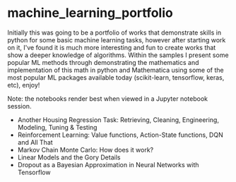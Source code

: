 # machine_learning_portfolio
Initially this was going to be a portfolio of works that demonstrate skills in python for some basic machine learning tasks, however after starting work on it, I've found it is much more interesting and fun to create works that show a deeper knowledge of algorithms. Within the samples I present some popular ML methods through demonstrating the mathematics and implementation of this math in python and Mathematica using some of the most popular ML packages available today (scikit-learn, tensorflow, keras, etc), enjoy!  

Note: the notebooks render best when viewed in a Jupyter notebook session.

* Another Housing Regression Task: Retrieving, Cleaning, Engineering, Modeling, Tuning & Testing 
* Reinforcement Learning: Value functions, Action-State functions, DQN and All That  
* Markov Chain Monte Carlo: How does it work?
* Linear Models and the Gory Details
* Dropout as a Bayesian Approximation in Neural Networks with Tensorflow
